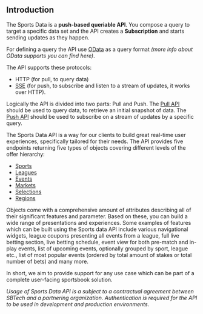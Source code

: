 ## Introduction

The Sports Data is a **push-based queriable API**. You compose a query to target a specific data set and the API creates a **Subscription** and starts sending updates as they happen.

For defining a query the API use [OData](https://en.wikipedia.org/wiki/Open_Data_Protocol) as a query format *(more info about OData supports you can find here)*.

The API supports these protocols:
* HTTP (for pull, to query data) 
* [SSE](https://en.wikipedia.org/wiki/Server-sent_events) (for push, to subscribe and listen to a stream of updates, it works over HTTP).

Logically the API is divided into two parts: Pull and Push. The [Pull API](pull_api.md) should be used to query data, to retrieve an initial snapshot of data. The [Push API](push_api.md) should be used to subscribe on a stream of updates by a specific query.

The Sports Data API is a way for our clients to build great real-time user experiences, specifically tailored for their needs. The API provides five endpoints returning five types of objects covering different levels of the offer hierarchy:

* [Sports](entities_contracts/sport.md)
* [Leagues](entities_contracts/league.md)
* [Events](entities_contracts/event.md)
* [Markets](entities_contracts/market.md)
* [Selections](entities_contracts/selection.md)
* [Regions](entities_contracts/region.md)

Objects come with a comprehensive amount of attributes describing all of their significant features and parameter. Based on these, you can build a wide range of presentations and experiences. Some examples of features which can be built using the Sports data API include various navigational widgets, league coupons presenting all events from a league, full live betting section, live betting schedule, event view for both pre-match and in-play events, list of upcoming events, optionally grouped by sport, league etc., list of most popular events (ordered by total amount of stakes or total number of bets) and many more.

In short, we aim to provide support for any use case which can be part of a complete user-facing sportsbook solution.

_Usage of Sports Data API is a subject to a contractual agreement between SBTech and a partnering organization. Authentication is required for the API to be used in development and production environments._